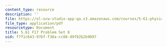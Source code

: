 ```yaml
---
content_type: resource
description: ''
file: https://ol-ocw-studio-app-qa.s3.amazonaws.com/courses/5-61-physical-chemistry-fall-2017/f7f1c64397bff38acc08d9f02b2b9097_MIT5_61F17_pset8.pdf
file_type: application/pdf
resourcetype: Document
title: 5.61 F17 Problem Set 8
uid: f7f1c643-97bf-f38a-cc08-d9f02b2b9097
---
```

